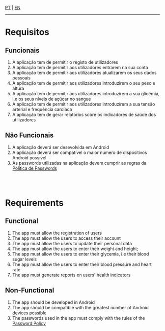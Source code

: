 [PT](#requisitos) | [EN](#requirements)

---

# Requisitos

## Funcionais

1. A aplicação tem de permitir o registo de utilizadores
2. A aplicação tem de permitir aos utilizadores entrarem na sua conta
3. A aplicação tem de permitir aos utilizadores atualizarem os seus dados pessoais
4. A aplicação tem de permitir aos utilizadores introduzirem o seu peso e altura
5. A aplicação tem de permitir aos utilizadores introduzirem a sua glicémia, i.e os seus níveis de açúcar no sangue
6. A aplicação tem de permitir aos utilizadores introduzirem a sua tensão arterial e frequência cardíaca
7. A aplicação tem de gerar relatórios sobre os indicadores de saúde dos utilizadores

## Não Funcionais

1. A aplicação deverá ser desevolvida em Android
2. A aplicação deverá ser compatível o maior número de dispositivos Android possível
3. As passwords utilizadas na aplicação devem cumprir as regras da [Política de Passwords](./Password%20Policy.md)

<br>

<br>

# Requirements

## Functional

1. The app must allow the registration of users
2. The app must allow the users to access their account
3. The app must allow the users to update their personal data
4. The app must allow the users to enter their weight and height;
5. The app must allow the users to enter their glycemia, i.e their blood sugar levels
6. The app must allow the users to enter their blood pressure and heart rate
7. The app must generate reports on users' health indicators

## Non-Functional

1. The app should be developed in Android
2. The app should be compatible with the greatest number of Android devices possible
3. The passwords used in the app must comply with the rules of the [Password Policy](./Password%20Policy.md)
